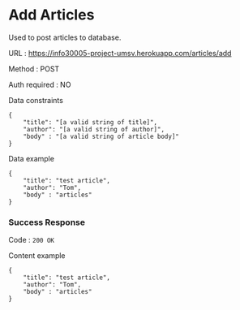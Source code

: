 # Add Articles

Used to post articles to database.

URL : https://info30005-project-umsv.herokuapp.com/articles/add

Method : POST

Auth required : NO

Data constraints

    {
        "title": "[a valid string of title]",
        "author": "[a valid string of author]",
        "body" : "[a valid string of article body]"
    }
Data example

    {
        "title": "test article",
        "author": "Tom",
        "body" : "articles"
    }


### Success Response

Code : `200 OK`

Content example

    {
        "title": "test article",
        "author": "Tom",
        "body" : "articles"
    }
